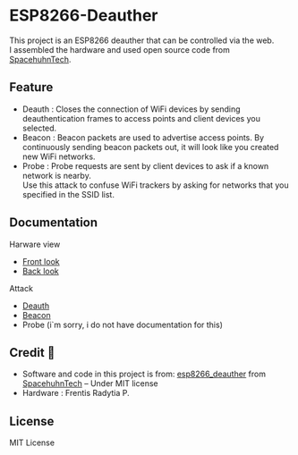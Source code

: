 # ESP8266-Deauther

This project is an ESP8266 deauther that can be controlled via the web.  
I assembled the hardware and used open source code from [SpacehuhnTech](https://github.com/SpacehuhnTech).

## Feature
- Deauth : Closes the connection of WiFi devices by sending deauthentication frames to access points and client
					devices you selected.
- Beacon : Beacon packets are used to advertise access points. By continuously sending beacon packets out, it
					will look like you created new WiFi networks.
- Probe : Probe requests are sent by client devices to ask if a known network is nearby.<br>
					Use this attack to confuse WiFi trackers by asking for networks that you specified in the SSID
					list.

## Documentation
Harware view
- [Front look](Documentation/Deauther_front.jpeg)
- [Back look](Documentation/Deauther_back.jpeg)

Attack
- [Deauth](Documentation/Deauth.jpeg)
- [Beacon](Documentation/Beacon.jpeg)
- Probe (i`m sorry, i do not have documentation for this)

## Credit 🙏
- Software and code in this project is from:
[esp8266_deauther](https://github.com/SpacehuhnTech/esp8266_deauther/) from [SpacehuhnTech](https://github.com/SpacehuhnTech) – Under MIT license
- Hardware : Frentis Radytia P.

## License 
MIT License
